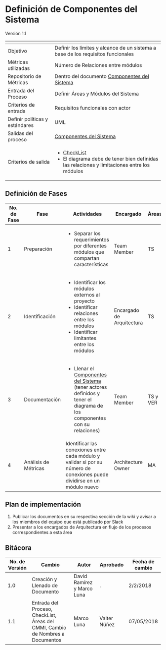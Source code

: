 # Definición de Componentes del Sistema
Versión 1.1


[]() | []()  
--|--
Objetivo| Definir los límites y alcance de un sistema a base de los requisitos funcionales
Métricas utilizadas | Número de Relaciones entre módulos
Repositorio de Métricas | Dentro del documento  [Componentes del Sistema](https://github.com/CaveLabs-1/Wiki/tree/master/Arquitectura/Formatos/Formato%20Linguine.docx)
Entrada del Proceso | Definir Áreas y Módulos del Sistema
Criterios de entrada | Requisitos funcionales con actor
Definir políticas y estándares |UML
Salidas del proceso | [Componentes del Sistema](https://github.com/CaveLabs-1/Wiki/tree/master/Arquitectura/Formatos/Formato%20Linguine.docx)
Criterios de salida | <ul><li>[CheckList](https://docs.google.com/spreadsheets/d/1SiSXLDbG0F4ysq_5-YYVfDj6vSbZo5Fep8qFyXWne9g/edit?usp=sharing)</li><li>El diagrama debe de tener bien definidas las relaciones y limitaciones entre los módulos
</li></ul>

## Definición de Fases
No. de Fase | Fase | Actividades | Encargado | Áreas
------------|------|-------------|-----------|-------
1 | Preparación |<ul><li>Separar los requerimientos por diferentes módulos que compartan características | Team Member | TS
2 | Identificación |<ul><li>Identificar los módulos externos al proyecto</li><li>Identificar relaciones entre los módulos</li><li>Identificar limitantes entre los módulos</li></ul>| Encargado de Arquitectura | TS
3 | Documentación |<ul><li>Llenar el [Componentes del Sistema](https://github.com/CaveLabs-1/Wiki/tree/master/Arquitectura/Formatos/Formato%20Linguine.docx) (tener actores definidos y tener el diagrama de los componentes con su relaciones)</li></ul>| Team Member | TS y VER
4 | Análisis de Métricas | Identificar las conexiones entre cada módulo y validar si por su número de conexiones puede dividirse en un módulo nuevo | Architecture Owner | MA

## Plan de implementación

1. Publicar los documentos en su respectiva sección de la wiki y avisar a los miembros del equipo que está publicado por Slack
2. Presentar a los encargados de Arquitectura en flujo de los procesos correspondientes a esta área

## Bitácora


No. de Versión | Cambio | Autor | Aprobado | Fecha de cambio
---------------|--------|-------|----------|----------------
1.0 | Creación y Llenado de Documento | David Ramírez y Marco Luna | . | 2/2/2018
1.1 | Entrada del Proceso, CheckList, Áreas del CMMI, Cambio de Nombres a Documentos | Marco Luna | Valter Núñez | 07/05/2018
